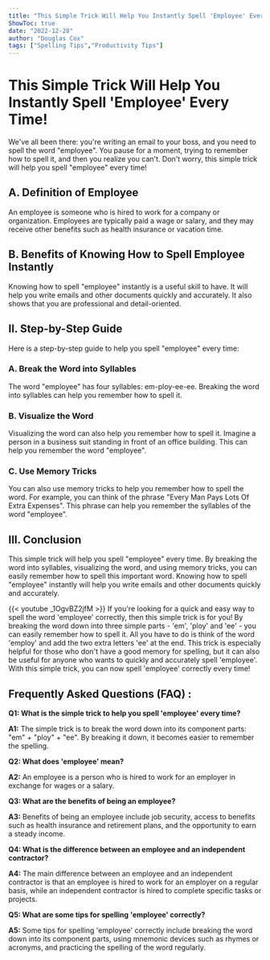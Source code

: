 ```yaml
---
title: "This Simple Trick Will Help You Instantly Spell 'Employee' Every Time!"
ShowToc: true 
date: "2022-12-28"
author: "Douglas Cox" 
tags: ["Spelling Tips","Productivity Tips"]
---
```

# This Simple Trick Will Help You Instantly Spell 'Employee' Every Time!

We've all been there: you're writing an email to your boss, and you need to spell the word "employee". You pause for a moment, trying to remember how to spell it, and then you realize you can't. Don't worry, this simple trick will help you spell "employee" every time!

## A. Definition of Employee

An employee is someone who is hired to work for a company or organization. Employees are typically paid a wage or salary, and they may receive other benefits such as health insurance or vacation time.

## B. Benefits of Knowing How to Spell Employee Instantly

Knowing how to spell "employee" instantly is a useful skill to have. It will help you write emails and other documents quickly and accurately. It also shows that you are professional and detail-oriented.

## II. Step-by-Step Guide

Here is a step-by-step guide to help you spell "employee" every time:

### A. Break the Word into Syllables

The word "employee" has four syllables: em-ploy-ee-ee. Breaking the word into syllables can help you remember how to spell it.

### B. Visualize the Word

Visualizing the word can also help you remember how to spell it. Imagine a person in a business suit standing in front of an office building. This can help you remember the word "employee".

### C. Use Memory Tricks

You can also use memory tricks to help you remember how to spell the word. For example, you can think of the phrase "Every Man Pays Lots Of Extra Expenses". This phrase can help you remember the syllables of the word "employee".

## III. Conclusion

This simple trick will help you spell "employee" every time. By breaking the word into syllables, visualizing the word, and using memory tricks, you can easily remember how to spell this important word. Knowing how to spell "employee" instantly will help you write emails and other documents quickly and accurately.

{{< youtube _1OgvBZ2jfM >}} 
If you're looking for a quick and easy way to spell the word 'employee' correctly, then this simple trick is for you! By breaking the word down into three simple parts - 'em', 'ploy' and 'ee' - you can easily remember how to spell it. All you have to do is think of the word 'employ' and add the two extra letters 'ee' at the end. This trick is especially helpful for those who don't have a good memory for spelling, but it can also be useful for anyone who wants to quickly and accurately spell 'employee'. With this simple trick, you can now spell 'employee' correctly every time!

## Frequently Asked Questions (FAQ) :
**Q1: What is the simple trick to help you spell 'employee' every time?**

**A1:** The simple trick is to break the word down into its component parts: "em" + "ploy" + "ee". By breaking it down, it becomes easier to remember the spelling. 

**Q2: What does 'employee' mean?**

**A2:** An employee is a person who is hired to work for an employer in exchange for wages or a salary. 

**Q3: What are the benefits of being an employee?**

**A3:** Benefits of being an employee include job security, access to benefits such as health insurance and retirement plans, and the opportunity to earn a steady income. 

**Q4: What is the difference between an employee and an independent contractor?**

**A4:** The main difference between an employee and an independent contractor is that an employee is hired to work for an employer on a regular basis, while an independent contractor is hired to complete specific tasks or projects. 

**Q5: What are some tips for spelling 'employee' correctly?**

**A5:** Some tips for spelling 'employee' correctly include breaking the word down into its component parts, using mnemonic devices such as rhymes or acronyms, and practicing the spelling of the word regularly.





